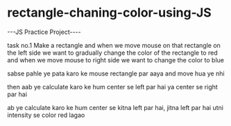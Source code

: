 # rectangle-chaning-color-using-JS

---JS Practice Project----

task no.1
Make a rectangle and when we move mouse on that rectangle on the left side we want to gradually change the color of the rectangle to red and when we move mouse to right side we want to change the color to blue


sabse pahle ye  pata karo ke mouse rectangle par aaya and move hua ye nhi 

then aab ye calculate karo ke hum center se left par hai ya center se right par hai 

ab ye calculate karo ke hum center se kitna left par hai, jitna left par hai utni intensity se color red lagao